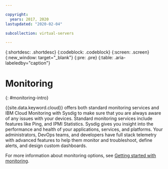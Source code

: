 ```yaml
---

copyright:
  years: 2017, 2020
lastupdated: "2020-02-04"

subcollection: virtual-servers

---
```


{:shortdesc: .shortdesc}
{:codeblock: .codeblock}
{:screen: .screen}
{:new_window: target="_blank"}
{:pre: .pre}
{:table: .aria-labeledby="caption"}

# Monitoring
{: #monitoring-intro}

{{site.data.keyword.cloud}} offers both standard monitoring services and IBM Cloud Monitoring with Sysdig to make sure that you are always aware of any issues with your devices. Standard monitoring services include features like Ping, and IPMI Statistics. Sysdig gives you insight into the performance and health of your applications, services, and platforms. Your administrators, DevOps teams, and developers have full stack telemetry with advanced features to help them monitor and troubleshoot, define alerts, and design custom dashboards.

For more information about monitoring options, see [Getting started with monitoring](/docs/SLmonitoring?topic=slmonitoring-monitoring#monitoring).
